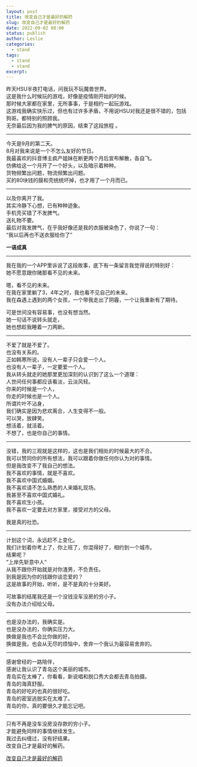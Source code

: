 ```yaml
---
layout: post
title: 改变自己才是最好的解药
slug: 改变自己才是最好的解药
date: 2022-09-02 08:00
status: publish
author: Leslie
categories: 
  - stand 
tags:
  - stand 
  - stand 
excerpt: 
---
```


昨天HSU半夜打电话，问我玩不玩魔兽世界。  
这是我什么时候玩的游戏，好像是疫情刚开始的时候。  
那时候大家都在家里，无所事事，于是相约一起玩游戏。  
这游戏我确实快乐过，但也有过许多矛盾，不用说HSU对我还是很不错的，包括狗哥。都特别的照顾我。  
无奈最后因为我的脾气的原因，结束了这段旅程 。  

---

今天是9月的第二天。  
8月对我来说是一个不怎么友好的节日。  
我最喜欢的抖音博主疯产姐妹在断更两个月后宣布解散，各自飞。  
仿佛给这一个月开了一个好头，以及暗示着种种。  
货物频繁出问题，物流频繁出问题。  
买的80块钱的膜和壳统统坏掉，也才用了一个月而已。  

---


以及你离开了我。  
其实冷静下心想，已有种种迹象。  
手机壳买错了不发脾气。  
送礼物不要。  
最后对我发脾气，在乎我好像还是我的衣服被染色了，你说了一句：  
“我以后再也不送衣服给你了”  

**一语成真**  

---

我在我的一个APP里诉说了这段故事，底下有一条留言我觉得说的特别好：  
她不愿意跟你赌那看不见的未来。  

嗯，看不见的未来。  
在我在家里躺了3，4年之时，我也看不见自己的未来。  
我在森遇上遇到的两个女孩，一个带我走出了阴霾，一个让我重新有了期待。  

可是世间没有容易事，也没有想当然。  
她一句话不说转头就走，  
她也想趁我睡着一刀两断。  

---

不爱了就是不爱了。  
也没有关系的。  
正如韩寒所说，没有人一辈子只会爱一个人。  
也没有人一辈子，一定要爱一个人。  
我从转头就走的她那里更加深刻的认识到了这么一个道理：  
人世间任何事都应该看淡，云淡风轻。  
你来的时候是一个人，  
你走的时候也是一个人。  
所谓片叶不沾身，  
我们确实是因为悲欢离合，人生变得不一般。  
可以哭，放肆笑。  
想活着，就活着。  
不想了，也是你自己的事情。  

---


没错，我的三观就是这样的，这也是我们相处的时候最大的不合。  
我可以赞同你的所有想法，我可以跟着你做任何你认为对的事情。  
但是我改变不了我自己的想法。  
我不喜欢的事情，就是不喜欢。  
我不喜欢中国式婚姻。  
我不喜欢请不怎么熟悉的人来婚礼现场。  
我甚至不喜欢中国式婚礼。  
我不喜欢生小孩。  
我不喜欢一定要去对方家里，接受对方的父母。  

我是真的社恐。  


---


计划这个词，永远赶不上变化。  
我们计划着你考上了，你上班了，你混得好了，相约到一个城市。  
结果呢？  
“上岸先斩意中人”   
从我不跟你开始就是对你渣男，不负责任。  
到我是因为你的钱跟你谈恋爱的？  
这是故事的开始，听听，是不是真的十分美好。  

可故事的结尾我还是一个没钱没车没房的穷小子。  
没有办法介绍给父母。  

---

也是没办法的，我确实是。  
也是没办法的，你确实压力大。  
换做是我也不会比你做的好。  
换做是我，也会从无尽的烦恼中，舍弃一个我认为最容易舍弃的。  

---

感谢曾经的一路陪伴，  
感谢让我认识了青岛这个美丽的城市。  
青岛实在太棒了，你看看，新说唱和脱口秀大会都去青岛拍摄。  
青岛的海真舒服。  
青岛的好吃的也真的很好吃。  
青岛的密室逃脱实在太难了。  
青岛的你，真的要很久才能忘记吧。  

---


只有不再是没车没房没存款的穷小子。  
才能避免同样的事情继续发生。  
我过去纠缠过，没有好结果。  
改变自己才是最好的解药。  


[改变自己才是最好的解药](https://github.com/lesnolie/Marverick/issues/13)

